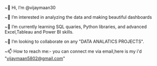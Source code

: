 ~👋 Hi, I’m @vijaymaan30

~👀 I’m interested in analyzing the data and making beautiful dashboards

~🌱 I’m currently learning SQL quaries, Python libraries, and advanced Excel,Tableau and Power BI skills.

~💞️ I’m looking to collaborate on any "DATA ANALATICS PROJECTS".

~📫 How to reach me:- you can connect me via email,here is my i'd "vijaymaan5802@gmail.com"
